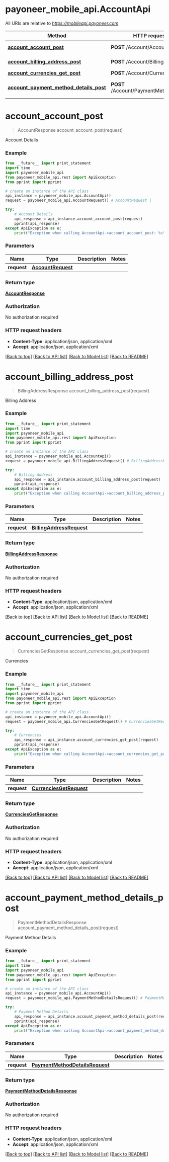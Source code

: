 # payoneer_mobile_api.AccountApi

All URIs are relative to *https://mobileapi.payoneer.com*

Method | HTTP request | Description
------------- | ------------- | -------------
[**account_account_post**](AccountApi.md#account_account_post) | **POST** /Account/Account | Account Details
[**account_billing_address_post**](AccountApi.md#account_billing_address_post) | **POST** /Account/BillingAddress | Billing Address
[**account_currencies_get_post**](AccountApi.md#account_currencies_get_post) | **POST** /Account/CurrenciesGet | Currencies
[**account_payment_method_details_post**](AccountApi.md#account_payment_method_details_post) | **POST** /Account/PaymentMethodDetails | Payment Method Details


# **account_account_post**
> AccountResponse account_account_post(request)

Account Details

### Example 
```python
from __future__ import print_statement
import time
import payoneer_mobile_api
from payoneer_mobile_api.rest import ApiException
from pprint import pprint

# create an instance of the API class
api_instance = payoneer_mobile_api.AccountApi()
request = payoneer_mobile_api.AccountRequest() # AccountRequest | 

try: 
    # Account Details
    api_response = api_instance.account_account_post(request)
    pprint(api_response)
except ApiException as e:
    print("Exception when calling AccountApi->account_account_post: %s\n" % e)
```

### Parameters

Name | Type | Description  | Notes
------------- | ------------- | ------------- | -------------
 **request** | [**AccountRequest**](AccountRequest.md)|  | 

### Return type

[**AccountResponse**](AccountResponse.md)

### Authorization

No authorization required

### HTTP request headers

 - **Content-Type**: application/json, application/xml
 - **Accept**: application/json, application/xml

[[Back to top]](#) [[Back to API list]](../README.md#documentation-for-api-endpoints) [[Back to Model list]](../README.md#documentation-for-models) [[Back to README]](../README.md)

# **account_billing_address_post**
> BillingAddressResponse account_billing_address_post(request)

Billing Address

### Example 
```python
from __future__ import print_statement
import time
import payoneer_mobile_api
from payoneer_mobile_api.rest import ApiException
from pprint import pprint

# create an instance of the API class
api_instance = payoneer_mobile_api.AccountApi()
request = payoneer_mobile_api.BillingAddressRequest() # BillingAddressRequest | 

try: 
    # Billing Address
    api_response = api_instance.account_billing_address_post(request)
    pprint(api_response)
except ApiException as e:
    print("Exception when calling AccountApi->account_billing_address_post: %s\n" % e)
```

### Parameters

Name | Type | Description  | Notes
------------- | ------------- | ------------- | -------------
 **request** | [**BillingAddressRequest**](BillingAddressRequest.md)|  | 

### Return type

[**BillingAddressResponse**](BillingAddressResponse.md)

### Authorization

No authorization required

### HTTP request headers

 - **Content-Type**: application/json, application/xml
 - **Accept**: application/json, application/xml

[[Back to top]](#) [[Back to API list]](../README.md#documentation-for-api-endpoints) [[Back to Model list]](../README.md#documentation-for-models) [[Back to README]](../README.md)

# **account_currencies_get_post**
> CurrenciesGetResponse account_currencies_get_post(request)

Currencies

### Example 
```python
from __future__ import print_statement
import time
import payoneer_mobile_api
from payoneer_mobile_api.rest import ApiException
from pprint import pprint

# create an instance of the API class
api_instance = payoneer_mobile_api.AccountApi()
request = payoneer_mobile_api.CurrenciesGetRequest() # CurrenciesGetRequest | 

try: 
    # Currencies
    api_response = api_instance.account_currencies_get_post(request)
    pprint(api_response)
except ApiException as e:
    print("Exception when calling AccountApi->account_currencies_get_post: %s\n" % e)
```

### Parameters

Name | Type | Description  | Notes
------------- | ------------- | ------------- | -------------
 **request** | [**CurrenciesGetRequest**](CurrenciesGetRequest.md)|  | 

### Return type

[**CurrenciesGetResponse**](CurrenciesGetResponse.md)

### Authorization

No authorization required

### HTTP request headers

 - **Content-Type**: application/json, application/xml
 - **Accept**: application/json, application/xml

[[Back to top]](#) [[Back to API list]](../README.md#documentation-for-api-endpoints) [[Back to Model list]](../README.md#documentation-for-models) [[Back to README]](../README.md)

# **account_payment_method_details_post**
> PaymentMethodDetailsResponse account_payment_method_details_post(request)

Payment Method Details

### Example 
```python
from __future__ import print_statement
import time
import payoneer_mobile_api
from payoneer_mobile_api.rest import ApiException
from pprint import pprint

# create an instance of the API class
api_instance = payoneer_mobile_api.AccountApi()
request = payoneer_mobile_api.PaymentMethodDetailsRequest() # PaymentMethodDetailsRequest | 

try: 
    # Payment Method Details
    api_response = api_instance.account_payment_method_details_post(request)
    pprint(api_response)
except ApiException as e:
    print("Exception when calling AccountApi->account_payment_method_details_post: %s\n" % e)
```

### Parameters

Name | Type | Description  | Notes
------------- | ------------- | ------------- | -------------
 **request** | [**PaymentMethodDetailsRequest**](PaymentMethodDetailsRequest.md)|  | 

### Return type

[**PaymentMethodDetailsResponse**](PaymentMethodDetailsResponse.md)

### Authorization

No authorization required

### HTTP request headers

 - **Content-Type**: application/json, application/xml
 - **Accept**: application/json, application/xml

[[Back to top]](#) [[Back to API list]](../README.md#documentation-for-api-endpoints) [[Back to Model list]](../README.md#documentation-for-models) [[Back to README]](../README.md)

